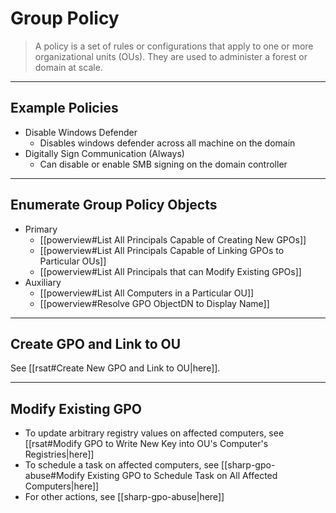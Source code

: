 # Group Policy

> A policy is a set of rules or configurations that apply to one or more organizational units (OUs). They are used to administer a forest or domain at scale.

---

## Example Policies

* Disable Windows Defender
  * Disables windows defender across all machine on the domain
* Digitally Sign Communication (Always)
  * Can disable or enable SMB signing on the domain controller

---

## Enumerate Group Policy Objects

- Primary
	- [[powerview#List All Principals Capable of Creating New GPOs]]
	- [[powerview#List All Principals Capable of Linking GPOs to Particular OUs]]
	- [[powerview#List All Principals that can Modify Existing GPOs]]
- Auxiliary
	- [[powerview#List All Computers in a Particular OU]]
	- [[powerview#Resolve GPO ObjectDN to Display Name]]

---

## Create GPO and Link to OU

See [[rsat#Create New GPO and Link to OU|here]].

---

## Modify Existing GPO

- To update arbitrary registry values on affected computers, see [[rsat#Modify GPO to Write New Key into OU's Computer's Registries|here]]
- To schedule a task on affected computers, see [[sharp-gpo-abuse#Modify Existing GPO to Schedule Task on All Affected Computers|here]]
- For other actions, see [[sharp-gpo-abuse|here]]
